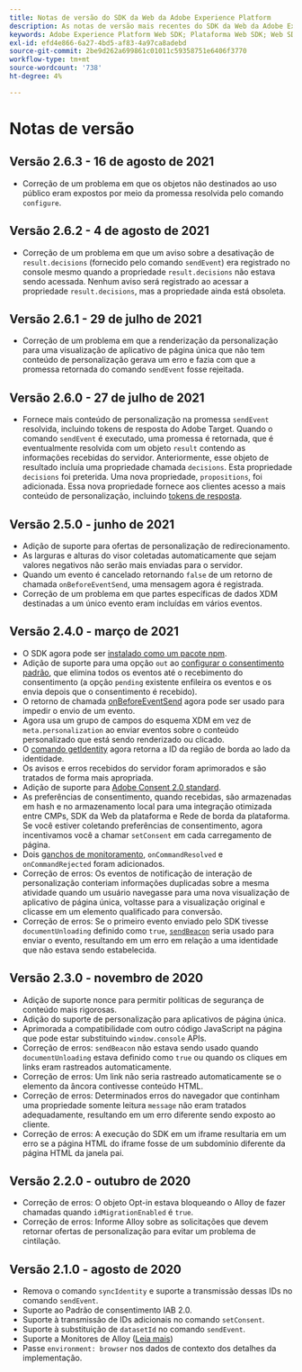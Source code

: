 ```yaml
---
title: Notas de versão do SDK da Web da Adobe Experience Platform
description: As notas de versão mais recentes do SDK da Web da Adobe Experience Platform.
keywords: Adobe Experience Platform Web SDK; Plataforma Web SDK; Web SDK; Notas de versão;
exl-id: efd4e866-6a27-4bd5-af83-4a97ca8adebd
source-git-commit: 2be9d262a699861c01011c59358751e6406f3770
workflow-type: tm+mt
source-wordcount: '738'
ht-degree: 4%

---
```


# Notas de versão

## Versão 2.6.3 - 16 de agosto de 2021

* Correção de um problema em que os objetos não destinados ao uso público eram expostos por meio da promessa resolvida pelo comando `configure`.

## Versão 2.6.2 - 4 de agosto de 2021

* Correção de um problema em que um aviso sobre a desativação de `result.decisions` (fornecido pelo comando `sendEvent`) era registrado no console mesmo quando a propriedade `result.decisions` não estava sendo acessada. Nenhum aviso será registrado ao acessar a propriedade `result.decisions`, mas a propriedade ainda está obsoleta.

## Versão 2.6.1 - 29 de julho de 2021

* Correção de um problema em que a renderização da personalização para uma visualização de aplicativo de página única que não tem conteúdo de personalização gerava um erro e fazia com que a promessa retornada do comando `sendEvent` fosse rejeitada.

## Versão 2.6.0 - 27 de julho de 2021

* Fornece mais conteúdo de personalização na promessa `sendEvent` resolvida, incluindo tokens de resposta do Adobe Target. Quando o comando `sendEvent` é executado, uma promessa é retornada, que é eventualmente resolvida com um objeto `result` contendo as informações recebidas do servidor. Anteriormente, esse objeto de resultado incluía uma propriedade chamada `decisions`. Esta propriedade `decisions` foi preterida. Uma nova propriedade, `propositions`, foi adicionada. Essa nova propriedade fornece aos clientes acesso a mais conteúdo de personalização, incluindo [tokens de resposta](https://experienceleague.adobe.com/docs/experience-platform/edge/personalization/adobe-target/accessing-response-tokens.html).

## Versão 2.5.0 - junho de 2021

* Adição de suporte para ofertas de personalização de redirecionamento.
* As larguras e alturas do visor coletadas automaticamente que sejam valores negativos não serão mais enviadas para o servidor.
* Quando um evento é cancelado retornando `false` de um retorno de chamada `onBeforeEventSend`, uma mensagem agora é registrada.
* Correção de um problema em que partes específicas de dados XDM destinadas a um único evento eram incluídas em vários eventos.

## Versão 2.4.0 - março de 2021

* O SDK agora pode ser [instalado como um pacote npm](https://experienceleague.adobe.com/docs/experience-platform/edge/fundamentals/installing-the-sdk.html?lang=pt-BR).
* Adição de suporte para uma opção `out` ao [configurar o consentimento padrão](https://experienceleague.adobe.com/docs/experience-platform/edge/fundamentals/configuring-the-sdk.html#default-consent), que elimina todos os eventos até o recebimento do consentimento (a opção `pending` existente enfileira os eventos e os envia depois que o consentimento é recebido).
* O retorno de chamada [onBeforeEventSend](https://experienceleague.adobe.com/docs/experience-platform/edge/fundamentals/configuring-the-sdk.html#onbeforeeventsend) agora pode ser usado para impedir o envio de um evento.
* Agora usa um grupo de campos do esquema XDM em vez de `meta.personalization` ao enviar eventos sobre o conteúdo personalizado que está sendo renderizado ou clicado.
* O [comando getIdentity](https://experienceleague.adobe.com/docs/experience-platform/edge/identity/overview.html#retrieving-the-visitor-id) agora retorna a ID da região de borda ao lado da identidade.
* Os avisos e erros recebidos do servidor foram aprimorados e são tratados de forma mais apropriada.
* Adição de suporte para [Adobe Consent 2.0 standard](https://experienceleague.adobe.com/docs/experience-platform/edge/consent/supporting-consent.html?communicating-consent-preferences-via-the-adobe-standard).
* As preferências de consentimento, quando recebidas, são armazenadas em hash e no armazenamento local para uma integração otimizada entre CMPs, SDK da Web da plataforma e Rede de borda da plataforma. Se você estiver coletando preferências de consentimento, agora incentivamos você a chamar `setConsent` em cada carregamento de página.
* Dois [ganchos de monitoramento](https://github.com/adobe/alloy/wiki/Monitoring-Hooks), `onCommandResolved` e `onCommandRejected` foram adicionados.
* Correção de erros: Os eventos de notificação de interação de personalização conteriam informações duplicadas sobre a mesma atividade quando um usuário navegasse para uma nova visualização de aplicativo de página única, voltasse para a visualização original e clicasse em um elemento qualificado para conversão.
* Correção de erros: Se o primeiro evento enviado pelo SDK tivesse `documentUnloading` definido como `true`, [`sendBeacon`](https://developer.mozilla.org/pt-BR/docs/Web/API/Navigator/sendBeacon) seria usado para enviar o evento, resultando em um erro em relação a uma identidade que não estava sendo estabelecida.

## Versão 2.3.0 - novembro de 2020

* Adição de suporte nonce para permitir políticas de segurança de conteúdo mais rigorosas.
* Adição do suporte de personalização para aplicativos de página única.
* Aprimorada a compatibilidade com outro código JavaScript na página que pode estar substituindo `window.console` APIs.
* Correção de erros: `sendBeacon` não estava sendo usado quando `documentUnloading` estava definido como `true` ou quando os cliques em links eram rastreados automaticamente.
* Correção de erros: Um link não seria rastreado automaticamente se o elemento da âncora contivesse conteúdo HTML.
* Correção de erros: Determinados erros do navegador que continham uma propriedade somente leitura `message` não eram tratados adequadamente, resultando em um erro diferente sendo exposto ao cliente.
* Correção de erros: A execução do SDK em um iframe resultaria em um erro se a página HTML do iframe fosse de um subdomínio diferente da página HTML da janela pai.

## Versão 2.2.0 - outubro de 2020

* Correção de erros: O objeto Opt-in estava bloqueando o Alloy de fazer chamadas quando `idMigrationEnabled` é `true`.
* Correção de erros: Informe Alloy sobre as solicitações que devem retornar ofertas de personalização para evitar um problema de cintilação.

## Versão 2.1.0 - agosto de 2020

* Remova o comando `syncIdentity` e suporte a transmissão dessas IDs no comando `sendEvent`.
* Suporte ao Padrão de consentimento IAB 2.0.
* Suporte à transmissão de IDs adicionais no comando `setConsent`.
* Suporte à substituição de `datasetId` no comando `sendEvent`.
* Suporte a Monitores de Alloy ([Leia mais](https://github.com/adobe/alloy/wiki/Monitoring-Hooks))
* Passe `environment: browser` nos dados de contexto dos detalhes da implementação.
